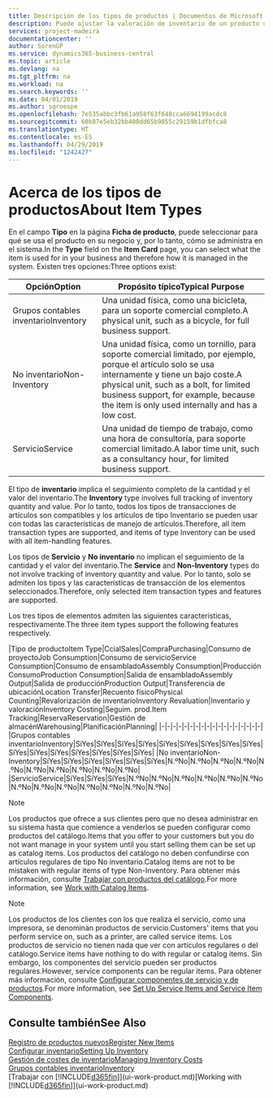 ```yaml
---
title: Descripción de los tipos de productos | Documentos de Microsoft
description: Puede ajustar la valoración de inventario de un producto utilizando los métodos de costes FIFO o Promedio, por ejemplo, cuando los costes de producto cambien por motivos distintos de las transacciones.
services: project-madeira
documentationcenter: ''
author: SorenGP
ms.service: dynamics365-business-central
ms.topic: article
ms.devlang: na
ms.tgt_pltfrm: na
ms.workload: na
ms.search.keywords: ''
ms.date: 04/01/2019
ms.author: sgroespe
ms.openlocfilehash: 7e535abbc3fb61a958f63f648cca6694199acdc8
ms.sourcegitcommit: 60b87e5eb32bb408dd65b9855c29159b1dfbfca8
ms.translationtype: HT
ms.contentlocale: es-ES
ms.lasthandoff: 04/29/2019
ms.locfileid: "1242427"
---
```

# <a name="about-item-types"></a><span data-ttu-id="d8273-103">Acerca de los tipos de productos</span><span class="sxs-lookup"><span data-stu-id="d8273-103">About Item Types</span></span>
<span data-ttu-id="d8273-104">En el campo **Tipo** en la página **Ficha de producto**, puede seleccionar para qué se usa el producto en su negocio y, por lo tanto, cómo se administra en el sistema.</span><span class="sxs-lookup"><span data-stu-id="d8273-104">In the **Type** field on the **Item Card** page, you can select what the item is used for in your business and therefore how it is managed in the system.</span></span> <span data-ttu-id="d8273-105">Existen tres opciones:</span><span class="sxs-lookup"><span data-stu-id="d8273-105">Three options exist:</span></span>

|<span data-ttu-id="d8273-106">Opción</span><span class="sxs-lookup"><span data-stu-id="d8273-106">Option</span></span>|<span data-ttu-id="d8273-107">Propósito típico</span><span class="sxs-lookup"><span data-stu-id="d8273-107">Typical Purpose</span></span>|
|------|-----------|
|<span data-ttu-id="d8273-108">Grupos contables inventario</span><span class="sxs-lookup"><span data-stu-id="d8273-108">Inventory</span></span>|<span data-ttu-id="d8273-109">Una unidad física, como una bicicleta, para un soporte comercial completo.</span><span class="sxs-lookup"><span data-stu-id="d8273-109">A physical unit, such as a bicycle, for full business support.</span></span>|
|<span data-ttu-id="d8273-110">No inventario</span><span class="sxs-lookup"><span data-stu-id="d8273-110">Non-Inventory</span></span>|<span data-ttu-id="d8273-111">Una unidad física, como un tornillo, para soporte comercial limitado, por ejemplo, porque el artículo solo se usa internamente y tiene un bajo coste.</span><span class="sxs-lookup"><span data-stu-id="d8273-111">A physical unit, such as a bolt, for limited business support, for example, because the item is only used internally and has a low cost.</span></span>|
|<span data-ttu-id="d8273-112">Servicio</span><span class="sxs-lookup"><span data-stu-id="d8273-112">Service</span></span>|<span data-ttu-id="d8273-113">Una unidad de tiempo de trabajo, como una hora de consultoría, para soporte comercial limitado.</span><span class="sxs-lookup"><span data-stu-id="d8273-113">A labor time unit, such as a consultancy hour, for limited business support.</span></span>|

<span data-ttu-id="d8273-114">El tipo de **inventario** implica el seguimiento completo de la cantidad y el valor del inventario.</span><span class="sxs-lookup"><span data-stu-id="d8273-114">The **Inventory** type involves full tracking of inventory quantity and value.</span></span> <span data-ttu-id="d8273-115">Por lo tanto, todos los tipos de transacciones de artículos son compatibles y los artículos de tipo Inventario se pueden usar con todas las características de manejo de artículos.</span><span class="sxs-lookup"><span data-stu-id="d8273-115">Therefore, all item transaction types are supported, and items of type Inventory can be used with all item-handling features.</span></span>

<span data-ttu-id="d8273-116">Los tipos de **Servicio** y **No inventario** no implican el seguimiento de la cantidad y el valor del inventario.</span><span class="sxs-lookup"><span data-stu-id="d8273-116">The **Service** and **Non-Inventory** types do not involve tracking of inventory quantity and value.</span></span> <span data-ttu-id="d8273-117">Por lo tanto, solo se admiten los tipos y las características de transacción de los elementos seleccionados.</span><span class="sxs-lookup"><span data-stu-id="d8273-117">Therefore, only selected item transaction types and features are supported.</span></span>

<span data-ttu-id="d8273-118">Los tres tipos de elementos admiten las siguientes características, respectivamente.</span><span class="sxs-lookup"><span data-stu-id="d8273-118">The three item types support the following features respectively.</span></span>

|<span data-ttu-id="d8273-119">Tipo de producto</span><span class="sxs-lookup"><span data-stu-id="d8273-119">Item Type</span></span>|<span data-ttu-id="d8273-120">Ccial</span><span class="sxs-lookup"><span data-stu-id="d8273-120">Sales</span></span>|<span data-ttu-id="d8273-121">Compra</span><span class="sxs-lookup"><span data-stu-id="d8273-121">Purchasing</span></span>|<span data-ttu-id="d8273-122">Consumo de proyecto</span><span class="sxs-lookup"><span data-stu-id="d8273-122">Job Consumption</span></span>|<span data-ttu-id="d8273-123">Consumo de servicio</span><span class="sxs-lookup"><span data-stu-id="d8273-123">Service Consumption</span></span>|<span data-ttu-id="d8273-124">Consumo de ensamblado</span><span class="sxs-lookup"><span data-stu-id="d8273-124">Assembly Consumption</span></span>|<span data-ttu-id="d8273-125">Producción Consumo</span><span class="sxs-lookup"><span data-stu-id="d8273-125">Production Consumption</span></span>|<span data-ttu-id="d8273-126">Salida de ensamblado</span><span class="sxs-lookup"><span data-stu-id="d8273-126">Assembly Output</span></span>|<span data-ttu-id="d8273-127">Salida de producción</span><span class="sxs-lookup"><span data-stu-id="d8273-127">Production Output</span></span>|<span data-ttu-id="d8273-128">Transferencia de ubicación</span><span class="sxs-lookup"><span data-stu-id="d8273-128">Location Transfer</span></span>|<span data-ttu-id="d8273-129">Recuento físico</span><span class="sxs-lookup"><span data-stu-id="d8273-129">Physical Counting</span></span>|<span data-ttu-id="d8273-130">Revalorización de inventario</span><span class="sxs-lookup"><span data-stu-id="d8273-130">Inventory Revaluation</span></span>|<span data-ttu-id="d8273-131">Inventario y valoración</span><span class="sxs-lookup"><span data-stu-id="d8273-131">Inventory Costing</span></span>|<span data-ttu-id="d8273-132">Seguim. prod.</span><span class="sxs-lookup"><span data-stu-id="d8273-132">Item Tracking</span></span>|<span data-ttu-id="d8273-133">Reserva</span><span class="sxs-lookup"><span data-stu-id="d8273-133">Reservation</span></span>|<span data-ttu-id="d8273-134">Gestión de almacén</span><span class="sxs-lookup"><span data-stu-id="d8273-134">Warehousing</span></span>|<span data-ttu-id="d8273-135">Planificación</span><span class="sxs-lookup"><span data-stu-id="d8273-135">Planning</span></span>|
|-|-|-|-|-|-|-|-|-|-|-|-|-|-|-|-|-|-|
|<span data-ttu-id="d8273-136">Grupos contables inventario</span><span class="sxs-lookup"><span data-stu-id="d8273-136">Inventory</span></span>|<span data-ttu-id="d8273-137">Sí</span><span class="sxs-lookup"><span data-stu-id="d8273-137">Yes</span></span>|<span data-ttu-id="d8273-138">Sí</span><span class="sxs-lookup"><span data-stu-id="d8273-138">Yes</span></span>|<span data-ttu-id="d8273-139">Sí</span><span class="sxs-lookup"><span data-stu-id="d8273-139">Yes</span></span>|<span data-ttu-id="d8273-140">Sí</span><span class="sxs-lookup"><span data-stu-id="d8273-140">Yes</span></span>|<span data-ttu-id="d8273-141">Sí</span><span class="sxs-lookup"><span data-stu-id="d8273-141">Yes</span></span>|<span data-ttu-id="d8273-142">Sí</span><span class="sxs-lookup"><span data-stu-id="d8273-142">Yes</span></span>|<span data-ttu-id="d8273-143">Sí</span><span class="sxs-lookup"><span data-stu-id="d8273-143">Yes</span></span>|<span data-ttu-id="d8273-144">Sí</span><span class="sxs-lookup"><span data-stu-id="d8273-144">Yes</span></span>|<span data-ttu-id="d8273-145">Sí</span><span class="sxs-lookup"><span data-stu-id="d8273-145">Yes</span></span>|<span data-ttu-id="d8273-146">Sí</span><span class="sxs-lookup"><span data-stu-id="d8273-146">Yes</span></span>|<span data-ttu-id="d8273-147">Sí</span><span class="sxs-lookup"><span data-stu-id="d8273-147">Yes</span></span>|<span data-ttu-id="d8273-148">Sí</span><span class="sxs-lookup"><span data-stu-id="d8273-148">Yes</span></span>|<span data-ttu-id="d8273-149">Sí</span><span class="sxs-lookup"><span data-stu-id="d8273-149">Yes</span></span>|<span data-ttu-id="d8273-150">Sí</span><span class="sxs-lookup"><span data-stu-id="d8273-150">Yes</span></span>|<span data-ttu-id="d8273-151">Sí</span><span class="sxs-lookup"><span data-stu-id="d8273-151">Yes</span></span>|<span data-ttu-id="d8273-152">Sí</span><span class="sxs-lookup"><span data-stu-id="d8273-152">Yes</span></span>|
|<span data-ttu-id="d8273-153">No inventario</span><span class="sxs-lookup"><span data-stu-id="d8273-153">Non-Inventory</span></span>|<span data-ttu-id="d8273-154">Sí</span><span class="sxs-lookup"><span data-stu-id="d8273-154">Yes</span></span>|<span data-ttu-id="d8273-155">Sí</span><span class="sxs-lookup"><span data-stu-id="d8273-155">Yes</span></span>|<span data-ttu-id="d8273-156">Sí</span><span class="sxs-lookup"><span data-stu-id="d8273-156">Yes</span></span>|<span data-ttu-id="d8273-157">Sí</span><span class="sxs-lookup"><span data-stu-id="d8273-157">Yes</span></span>|<span data-ttu-id="d8273-158">Sí</span><span class="sxs-lookup"><span data-stu-id="d8273-158">Yes</span></span>|<span data-ttu-id="d8273-159">Sí</span><span class="sxs-lookup"><span data-stu-id="d8273-159">Yes</span></span>|<span data-ttu-id="d8273-160">N.º</span><span class="sxs-lookup"><span data-stu-id="d8273-160">No</span></span>|<span data-ttu-id="d8273-161">N.º</span><span class="sxs-lookup"><span data-stu-id="d8273-161">No</span></span>|<span data-ttu-id="d8273-162">N.º</span><span class="sxs-lookup"><span data-stu-id="d8273-162">No</span></span>|<span data-ttu-id="d8273-163">N.º</span><span class="sxs-lookup"><span data-stu-id="d8273-163">No</span></span>|<span data-ttu-id="d8273-164">N.º</span><span class="sxs-lookup"><span data-stu-id="d8273-164">No</span></span>|<span data-ttu-id="d8273-165">N.º</span><span class="sxs-lookup"><span data-stu-id="d8273-165">No</span></span>|<span data-ttu-id="d8273-166">N.º</span><span class="sxs-lookup"><span data-stu-id="d8273-166">No</span></span>|<span data-ttu-id="d8273-167">N.º</span><span class="sxs-lookup"><span data-stu-id="d8273-167">No</span></span>|<span data-ttu-id="d8273-168">N.º</span><span class="sxs-lookup"><span data-stu-id="d8273-168">No</span></span>|<span data-ttu-id="d8273-169">N.º</span><span class="sxs-lookup"><span data-stu-id="d8273-169">No</span></span>|
|<span data-ttu-id="d8273-170">Servicio</span><span class="sxs-lookup"><span data-stu-id="d8273-170">Service</span></span>|<span data-ttu-id="d8273-171">Sí</span><span class="sxs-lookup"><span data-stu-id="d8273-171">Yes</span></span>|<span data-ttu-id="d8273-172">Sí</span><span class="sxs-lookup"><span data-stu-id="d8273-172">Yes</span></span>|<span data-ttu-id="d8273-173">Sí</span><span class="sxs-lookup"><span data-stu-id="d8273-173">Yes</span></span>|<span data-ttu-id="d8273-174">N.º</span><span class="sxs-lookup"><span data-stu-id="d8273-174">No</span></span>|<span data-ttu-id="d8273-175">N.º</span><span class="sxs-lookup"><span data-stu-id="d8273-175">No</span></span>|<span data-ttu-id="d8273-176">N.º</span><span class="sxs-lookup"><span data-stu-id="d8273-176">No</span></span>|<span data-ttu-id="d8273-177">N.º</span><span class="sxs-lookup"><span data-stu-id="d8273-177">No</span></span>|<span data-ttu-id="d8273-178">N.º</span><span class="sxs-lookup"><span data-stu-id="d8273-178">No</span></span>|<span data-ttu-id="d8273-179">N.º</span><span class="sxs-lookup"><span data-stu-id="d8273-179">No</span></span>|<span data-ttu-id="d8273-180">N.º</span><span class="sxs-lookup"><span data-stu-id="d8273-180">No</span></span>|<span data-ttu-id="d8273-181">N.º</span><span class="sxs-lookup"><span data-stu-id="d8273-181">No</span></span>|<span data-ttu-id="d8273-182">N.º</span><span class="sxs-lookup"><span data-stu-id="d8273-182">No</span></span>|<span data-ttu-id="d8273-183">N.º</span><span class="sxs-lookup"><span data-stu-id="d8273-183">No</span></span>|<span data-ttu-id="d8273-184">N.º</span><span class="sxs-lookup"><span data-stu-id="d8273-184">No</span></span>|<span data-ttu-id="d8273-185">N.º</span><span class="sxs-lookup"><span data-stu-id="d8273-185">No</span></span>|<span data-ttu-id="d8273-186">N.º</span><span class="sxs-lookup"><span data-stu-id="d8273-186">No</span></span>|

> [!NOTE]
> <span data-ttu-id="d8273-187">Los productos que ofrece a sus clientes pero que no desea administrar en su sistema hasta que comience a venderlos se pueden configurar como productos del catálogo.</span><span class="sxs-lookup"><span data-stu-id="d8273-187">Items that you offer to your customers but you do not want manage in your system until you start selling them can be set up as catalog items.</span></span> <span data-ttu-id="d8273-188">Los productos del catálogo no deben confundirse con artículos regulares de tipo No inventario.</span><span class="sxs-lookup"><span data-stu-id="d8273-188">Catalog items are not to be mistaken with regular items of type Non-Inventory.</span></span> <span data-ttu-id="d8273-189">Para obtener más información, consulte [Trabajar con productos del catálogo](inventory-how-work-nonstock-items.md).</span><span class="sxs-lookup"><span data-stu-id="d8273-189">For more information, see [Work with Catalog Items](inventory-how-work-nonstock-items.md).</span></span>

> [!NOTE]
> <span data-ttu-id="d8273-190">Los productos de los clientes con los que realiza el servicio, como una impresora, se denominan productos de servicio.</span><span class="sxs-lookup"><span data-stu-id="d8273-190">Customers' items that you perform service on, such as a printer, are called service items.</span></span> <span data-ttu-id="d8273-191">Los productos de servicio no tienen nada que ver con artículos regulares o del catálogo.</span><span class="sxs-lookup"><span data-stu-id="d8273-191">Service items have nothing to do with regular or catalog items.</span></span> <span data-ttu-id="d8273-192">Sin embargo, los componentes del servicio pueden ser productos regulares.</span><span class="sxs-lookup"><span data-stu-id="d8273-192">However, service components can be regular items.</span></span> <span data-ttu-id="d8273-193">Para obtener más información, consulte [Configurar componentes de servicio y de productos](service-how-setup-service-items.md).</span><span class="sxs-lookup"><span data-stu-id="d8273-193">For more information, see [Set Up Service Items and Service Item Components](service-how-setup-service-items.md).</span></span>

## <a name="see-also"></a><span data-ttu-id="d8273-194">Consulte también</span><span class="sxs-lookup"><span data-stu-id="d8273-194">See Also</span></span>
[<span data-ttu-id="d8273-195">Registro de productos nuevos</span><span class="sxs-lookup"><span data-stu-id="d8273-195">Register New Items</span></span>](inventory-how-register-new-items.md)  
[<span data-ttu-id="d8273-196">Configurar inventario</span><span class="sxs-lookup"><span data-stu-id="d8273-196">Setting Up Inventory</span></span>](inventory-setup-inventory.md)  
[<span data-ttu-id="d8273-197">Gestión de costes de inventario</span><span class="sxs-lookup"><span data-stu-id="d8273-197">Managing Inventory Costs</span></span>](finance-manage-inventory-costs.md)  
[<span data-ttu-id="d8273-198">Grupos contables inventario</span><span class="sxs-lookup"><span data-stu-id="d8273-198">Inventory</span></span>](inventory-manage-inventory.md)  
<span data-ttu-id="d8273-199">[Trabajar con [!INCLUDE[d365fin](includes/d365fin_md.md)]](ui-work-product.md)</span><span class="sxs-lookup"><span data-stu-id="d8273-199">[Working with [!INCLUDE[d365fin](includes/d365fin_md.md)]](ui-work-product.md)</span></span>
